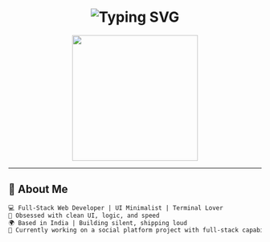 <!-- README.md - Dark, Clean, Dev-Dashboard Vibe -->

<h1 align="center">
  <img src="https://readme-typing-svg.demolab.com?font=Fira+Code&weight=500&size=24&duration=3000&pause=1000&color=00FFB2&center=true&vCenter=true&width=440&lines=Hey%2C+I'm+Nithen+Bains!;Full-Stack+Web+Developer.;Minimalist+Design+%7C+Clean+Code+%7C+Dark+Mode+Lover" alt="Typing SVG" />
</h1>

<p align="center">
  <img src="https://media.giphy.com/media/xT0xeJpnrWC4XWblEk/giphy.gif" width="250" />
</p>

---

## 🧠 About Me

```txt
💻 Full-Stack Web Developer | UI Minimalist | Terminal Lover
🎯 Obsessed with clean UI, logic, and speed
🌍 Based in India | Building silent, shipping loud
🧪 Currently working on a social platform project with full-stack capabilities
